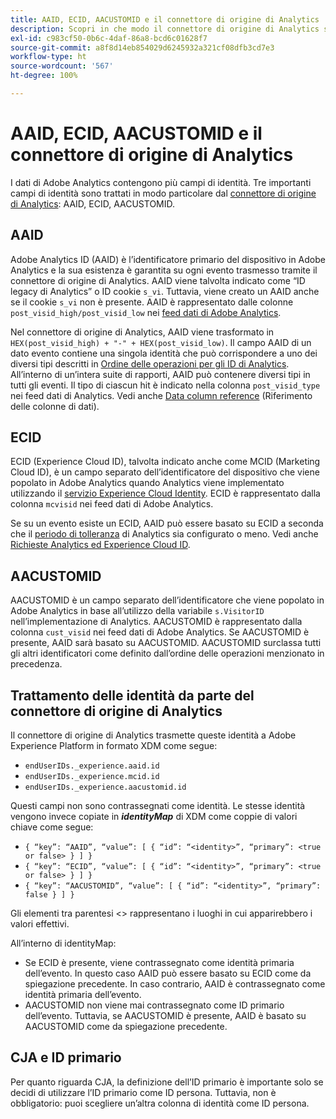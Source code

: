 ```yaml
---
title: AAID, ECID, AACUSTOMID e il connettore di origine di Analytics
description: Scopri in che modo il connettore di origine di Analytics si occupa dei campi di identità di Adobe Analytics.
exl-id: c983cf50-0b6c-4daf-86a8-bcd6c01628f7
source-git-commit: a8f8d14eb854029d6245932a321cf08dfb3cd7e3
workflow-type: ht
source-wordcount: '567'
ht-degree: 100%

---
```


# AAID, ECID, AACUSTOMID e il connettore di origine di Analytics

I dati di Adobe Analytics contengono più campi di identità. Tre importanti campi di identità sono trattati in modo particolare dal [connettore di origine di Analytics](https://experienceleague.adobe.com/docs/experience-platform/sources/ui-tutorials/create/adobe-applications/analytics.html?lang=it): AAID, ECID, AACUSTOMID.

## AAID

Adobe Analytics ID (AAID) è l’identificatore primario del dispositivo in Adobe Analytics e la sua esistenza è garantita su ogni evento trasmesso tramite il connettore di origine di Analytics. AAID viene talvolta indicato come “ID legacy di Analytics” o ID cookie `s_vi`. Tuttavia, viene creato un AAID anche se il cookie `s_vi` non è presente. AAID è rappresentato dalle colonne `post_visid_high/post_visid_low` nei [feed dati di Adobe Analytics](https://experienceleague.adobe.com/docs/analytics/export/analytics-data-feed/data-feed-contents/datafeeds-reference.html?lang=it#columns%2C-descriptions%2C-and-data-types).

Nel connettore di origine di Analytics, AAID viene trasformato in `HEX(post_visid_high) + "-" + HEX(post_visid_low)`. Il campo AAID di un dato evento contiene una singola identità che può corrispondere a uno dei diversi tipi descritti in [Ordine delle operazioni per gli ID di Analytics](https://experienceleague.adobe.com/docs/id-service/using/reference/analytics-reference/analytics-order-of-operations.html?lang=it%5B%5D). All’interno di un’intera suite di rapporti, AAID può contenere diversi tipi in tutti gli eventi. Il tipo di ciascun hit è indicato nella colonna `post_visid_type` nei feed dati di Analytics. Vedi anche [Data column reference](https://experienceleague.adobe.com/docs/analytics/export/analytics-data-feed/data-feed-contents/datafeeds-reference.html?lang=it) (Riferimento delle colonne di dati).

## ECID

ECID (Experience Cloud ID), talvolta indicato anche come MCID (Marketing Cloud ID), è un campo separato dell’identificatore del dispositivo che viene popolato in Adobe Analytics quando Analytics viene implementato utilizzando il [servizio Experience Cloud Identity](https://experienceleague.adobe.com/docs/id-service/using/implementation/setup-analytics.html?lang=it). ECID è rappresentato dalla colonna `mcvisid` nei feed dati di Adobe Analytics.

Se su un evento esiste un ECID, AAID può essere basato su ECID a seconda che il [periodo di tolleranza](https://experienceleague.adobe.com/docs/id-service/using/reference/analytics-reference/grace-period.html?lang=it) di Analytics sia configurato o meno. Vedi anche [Richieste Analytics ed Experience Cloud ID](https://experienceleague.adobe.com/docs/id-service/using/reference/analytics-reference/legacy-analytics.html?lang=it).

## AACUSTOMID

AACUSTOMID è un campo separato dell’identificatore che viene popolato in Adobe Analytics in base all’utilizzo della variabile `s.VisitorID` nell’implementazione di Analytics. AACUSTOMID è rappresentato dalla colonna `cust_visid` nei feed dati di Adobe Analytics. Se AACUSTOMID è presente, AAID sarà basato su AACUSTOMID. AACUSTOMID surclassa tutti gli altri identificatori come definito dall’ordine delle operazioni menzionato in precedenza.

## Trattamento delle identità da parte del connettore di origine di Analytics

Il connettore di origine di Analytics trasmette queste identità a Adobe Experience Platform in formato XDM come segue:

* `endUserIDs._experience.aaid.id`
* `endUserIDs._experience.mcid.id`
* `endUserIDs._experience.aacustomid.id`

Questi campi non sono contrassegnati come identità. Le stesse identità vengono invece copiate in **_identityMap_** di XDM come coppie di valori chiave come segue:

* `{ “key”: “AAID”, “value”: [ { “id”: “<identity>”, “primary”: <true or false> } ] }`
* `{ “key”: “ECID”, “value”: [ { “id”: “<identity>”, “primary”: <true or false> } ] }`
* `{ “key”: “AACUSTOMID”, “value”: [ { “id”: “<identity>”, “primary”: false } ] }`

Gli elementi tra parentesi &lt;> rappresentano i luoghi in cui apparirebbero i valori effettivi.

All’interno di identityMap:

* Se ECID è presente, viene contrassegnato come identità primaria dell’evento. In questo caso AAID può essere basato su ECID come da spiegazione precedente.
In caso contrario, AAID è contrassegnato come identità primaria dell’evento.
* AACUSTOMID non viene mai contrassegnato come ID primario dell’evento. Tuttavia, se AACUSTOMID è presente, AAID è basato su AACUSTOMID come da spiegazione precedente.

## CJA e ID primario

Per quanto riguarda CJA, la definizione dell’ID primario è importante solo se decidi di utilizzare l’ID primario come ID persona. Tuttavia, non è obbligatorio: puoi scegliere un’altra colonna di identità come ID persona.
